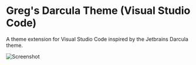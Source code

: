 # Greg's Darcula Theme (Visual Studio Code)

A theme extension for Visual Studio Code inspired by the Jetbrains Darcula theme.

![Screenshot](https://raw.githubusercontent.com/gwardwell/darcula-greg/master/Screenshot.png "Screenshot")
